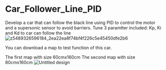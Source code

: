 # Car_Follower_Line_PID
Develop a car that can follow the black line using PID to control the motor and a supersonic sensor to avoid barriers.
Tune 3 paramtter included: Kp, Ki and Kd to car can follow the line
![z5489326596184_2ea22ea8f74bf4f226c5e45450dfe2b6](https://github.com/Honf03/Car_Follower_Line_PID/assets/105418313/2bb3802d-e74b-412a-a8a9-ed9e459d8731)

You can download a map to test function of this car.

The first map with size 60cmx160cm
The second map with size 80cmx160cm
![Untitled design](https://github.com/Honf03/Car_Follower_Line_PID/assets/105418313/8b401b18-eddd-4c4f-9ada-329c702ffdd6)
